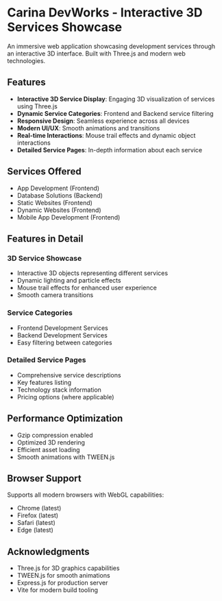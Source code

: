 # Carina DevWorks - Interactive 3D Services Showcase

An immersive web application showcasing development services through an interactive 3D interface. Built with Three.js and modern web technologies.

## Features

- **Interactive 3D Service Display**: Engaging 3D visualization of services using Three.js
- **Dynamic Service Categories**: Frontend and Backend service filtering
- **Responsive Design**: Seamless experience across all devices
- **Modern UI/UX**: Smooth animations and transitions
- **Real-time Interactions**: Mouse trail effects and dynamic object interactions
- **Detailed Service Pages**: In-depth information about each service

## Services Offered

- App Development (Frontend)
- Database Solutions (Backend)
- Static Websites (Frontend)
- Dynamic Websites (Frontend)
- Mobile App Development (Frontend)



## Features in Detail

### 3D Service Showcase
- Interactive 3D objects representing different services
- Dynamic lighting and particle effects
- Mouse trail effects for enhanced user experience
- Smooth camera transitions

### Service Categories
- Frontend Development Services
- Backend Development Services
- Easy filtering between categories

### Detailed Service Pages
- Comprehensive service descriptions
- Key features listing
- Technology stack information
- Pricing options (where applicable)

## Performance Optimization

- Gzip compression enabled
- Optimized 3D rendering
- Efficient asset loading
- Smooth animations with TWEEN.js

## Browser Support

Supports all modern browsers with WebGL capabilities:
- Chrome (latest)
- Firefox (latest)
- Safari (latest)
- Edge (latest)


## Acknowledgments

- Three.js for 3D graphics capabilities
- TWEEN.js for smooth animations
- Express.js for production server
- Vite for modern build tooling
